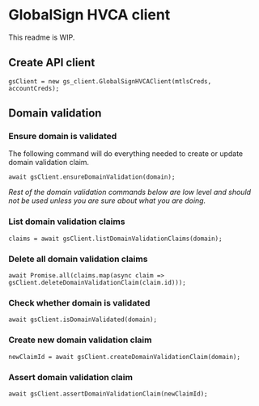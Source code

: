 # GlobalSign HVCA client

This readme is WIP.

## Create API client

	gsClient = new gs_client.GlobalSignHVCAClient(mtlsCreds, accountCreds);

## Domain validation

### Ensure domain is validated

The following command will do everything needed to create or update domain validation claim.

	await gsClient.ensureDomainValidation(domain);

*Rest of the domain validation commands below are low level and should not be used
unless you are sure about what you are doing.*

### List domain validation claims

	claims = await gsClient.listDomainValidationClaims(domain);
	
### Delete all domain validation claims

	await Promise.all(claims.map(async claim => gsClient.deleteDomainValidationClaim(claim.id)));

### Check whether domain is validated

	await gsClient.isDomainValidated(domain);

### Create new domain validation claim

	newClaimId = await gsClient.createDomainValidationClaim(domain);
	
### Assert domain validation claim

	await gsClient.assertDomainValidationClaim(newClaimId);
	
